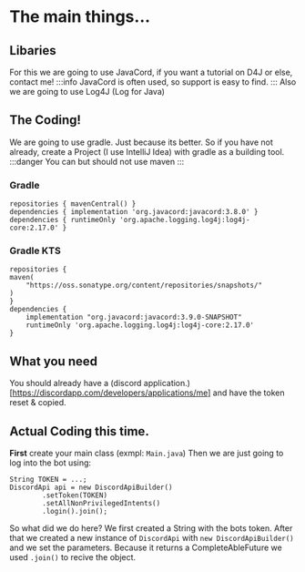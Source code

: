 # The main things...

## Libaries

For this we are going to use JavaCord, if you want a tutorial on D4J or else, contact me!
:::info
JavaCord is often used, so support is easy to find.
:::
Also we are going to use Log4J (Log for Java)

## The Coding!

We are going to use gradle. Just because its better. So if you have not already, create a Project (I use IntelliJ Idea) with gradle as a building tool.
:::danger
You can but should not use maven
:::

### Gradle
```
repositories { mavenCentral() }
dependencies { implementation 'org.javacord:javacord:3.8.0' }
dependencies { runtimeOnly 'org.apache.logging.log4j:log4j-core:2.17.0' }
```

### Gradle KTS

```
repositories {
maven(
    "https://oss.sonatype.org/content/repositories/snapshots/"
)
}
dependencies {
    implementation "org.javacord:javacord:3.9.0-SNAPSHOT"
    runtimeOnly 'org.apache.logging.log4j:log4j-core:2.17.0'
}
```

## What you need
You should already have a (discord application.)[https://discordapp.com/developers/applications/me] and have the token reset & copied.

## Actual Coding this time.

**First** create your main class (exmpl: `Main.java`)
Then we are just going to log into the bot using:
```
String TOKEN = ...;
DiscordApi api = new DiscordApiBuilder()
        .setToken(TOKEN)
        .setAllNonPrivilegedIntents()
        .login().join();
```

So what did we do here? We first created a String with the bots token.
After that we created a new instance of `DiscordApi` with `new DiscordApiBuilder()` and we set the parameters. 
Because it returns a CompleteAbleFuture we used `.join()` to recive the object.